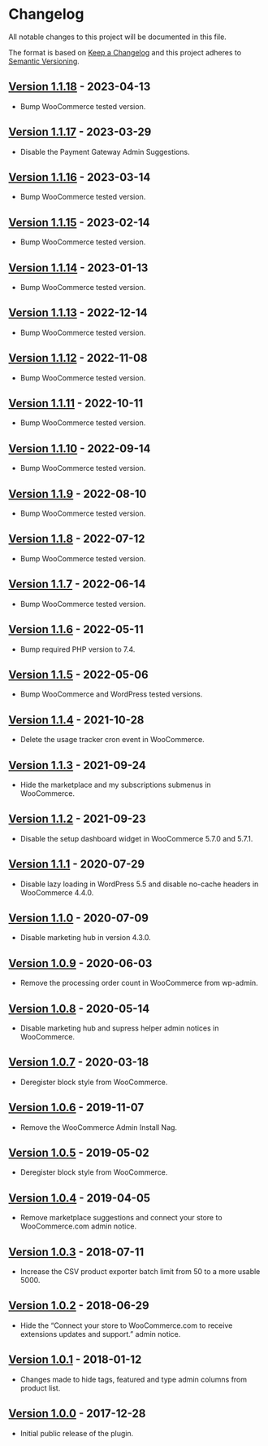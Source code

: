 # Changelog

All notable changes to this project will be documented in this file.

The format is based on [Keep a Changelog](http://keepachangelog.com/en/1.0.0/)
and this project adheres to [Semantic Versioning](http://semver.org/spec/v2.0.0.html).

## [Version 1.1.18] - 2023-04-13

* Bump WooCommerce tested version.

## [Version 1.1.17] - 2023-03-29

* Disable the Payment Gateway Admin Suggestions.

## [Version 1.1.16] - 2023-03-14

* Bump WooCommerce tested version.

## [Version 1.1.15] - 2023-02-14

* Bump WooCommerce tested version.

## [Version 1.1.14] - 2023-01-13

* Bump WooCommerce tested version.

## [Version 1.1.13] - 2022-12-14

* Bump WooCommerce tested version.

## [Version 1.1.12] - 2022-11-08

* Bump WooCommerce tested version.

## [Version 1.1.11] - 2022-10-11

* Bump WooCommerce tested version.

## [Version 1.1.10] - 2022-09-14

* Bump WooCommerce tested version.

## [Version 1.1.9] - 2022-08-10

* Bump WooCommerce tested version.

## [Version 1.1.8] - 2022-07-12

* Bump WooCommerce tested version.

## [Version 1.1.7] - 2022-06-14

* Bump WooCommerce tested version.

## [Version 1.1.6] - 2022-05-11

* Bump required PHP version to 7.4.

## [Version 1.1.5] - 2022-05-06

* Bump WooCommerce and WordPress tested versions.

## [Version 1.1.4] - 2021-10-28

* Delete the usage tracker cron event in WooCommerce.

## [Version 1.1.3] - 2021-09-24

* Hide the marketplace and my subscriptions submenus in WooCommerce.

## [Version 1.1.2] - 2021-09-23

* Disable the setup dashboard widget in WooCommerce 5.7.0 and 5.7.1.

## [Version 1.1.1] - 2020-07-29

* Disable lazy loading in WordPress 5.5 and disable no-cache headers in WooCommerce 4.4.0.

## [Version 1.1.0] - 2020-07-09

* Disable marketing hub in version 4.3.0.

## [Version 1.0.9] - 2020-06-03

* Remove the processing order count in WooCommerce from wp-admin.

## [Version 1.0.8] - 2020-05-14

* Disable marketing hub and supress helper admin notices in WooCommerce.

## [Version 1.0.7] - 2020-03-18

* Deregister block style from WooCommerce.

## [Version 1.0.6] - 2019-11-07

* Remove the WooCommerce Admin Install Nag.

## [Version 1.0.5] - 2019-05-02

* Deregister block style from WooCommerce.

## [Version 1.0.4] - 2019-04-05

* Remove marketplace suggestions and connect your store to WooCommerce.com admin notice.

## [Version 1.0.3] - 2018-07-11

* Increase the CSV product exporter batch limit from 50 to a more usable 5000.

## [Version 1.0.2] - 2018-06-29

* Hide the “Connect your store to WooCommerce.com to receive extensions updates and support.” admin notice.

## [Version 1.0.1] - 2018-01-12

* Changes made to hide tags, featured and type admin columns from product list.

## [Version 1.0.0] - 2017-12-28

* Initial public release of the plugin.

[Version 1.0.0]: https://github.com/lukecav/performance-improvements-for-woocommerce/releases/tag/v1.0.1
[Version 1.0.1]: https://github.com/lukecav/performance-improvements-for-woocommerce/releases/tag/v1.0.1
[Version 1.0.2]: https://github.com/lukecav/performance-improvements-for-woocommerce/releases/tag/v1.0.2
[Version 1.0.3]: https://github.com/lukecav/performance-improvements-for-woocommerce/releases/tag/v1.0.3
[Version 1.0.4]: https://github.com/lukecav/performance-improvements-for-woocommerce/releases/tag/v1.0.4
[Version 1.0.5]: https://github.com/lukecav/performance-improvements-for-woocommerce/releases/tag/v1.0.5
[Version 1.0.6]: https://github.com/lukecav/performance-improvements-for-woocommerce/releases/tag/v1.0.6
[Version 1.0.7]: https://github.com/lukecav/performance-improvements-for-woocommerce/releases/tag/v1.0.7
[Version 1.0.8]: https://github.com/lukecav/performance-improvements-for-woocommerce/releases/tag/v1.0.8
[Version 1.0.9]: https://github.com/lukecav/performance-improvements-for-woocommerce/releases/tag/v1.0.9
[Version 1.1.0]: https://github.com/lukecav/performance-improvements-for-woocommerce/releases/tag/v1.1.0
[Version 1.1.1]: https://github.com/lukecav/performance-improvements-for-woocommerce/releases/tag/v1.1.1
[Version 1.1.2]: https://github.com/lukecav/performance-improvements-for-woocommerce/releases/tag/v1.1.2
[Version 1.1.3]: https://github.com/lukecav/performance-improvements-for-woocommerce/releases/tag/v1.1.3
[Version 1.1.4]: https://github.com/lukecav/performance-improvements-for-woocommerce/releases/tag/v1.1.4
[Version 1.1.5]: https://github.com/lukecav/performance-improvements-for-woocommerce/releases/tag/v1.1.5
[Version 1.1.6]: https://github.com/lukecav/performance-improvements-for-woocommerce/releases/tag/v1.1.6
[Version 1.1.7]: https://github.com/lukecav/performance-improvements-for-woocommerce/releases/tag/v1.1.7
[Version 1.1.8]: https://github.com/lukecav/performance-improvements-for-woocommerce/releases/tag/v1.1.8
[Version 1.1.9]: https://github.com/lukecav/performance-improvements-for-woocommerce/releases/tag/v1.1.9
[Version 1.1.10]: https://github.com/lukecav/performance-improvements-for-woocommerce/releases/tag/v1.1.10
[Version 1.1.11]: https://github.com/lukecav/performance-improvements-for-woocommerce/releases/tag/v1.1.11
[Version 1.1.12]: https://github.com/lukecav/performance-improvements-for-woocommerce/releases/tag/v1.1.12
[Version 1.1.13]: https://github.com/lukecav/performance-improvements-for-woocommerce/releases/tag/v1.1.13
[Version 1.1.14]: https://github.com/lukecav/performance-improvements-for-woocommerce/releases/tag/v1.1.14
[Version 1.1.15]: https://github.com/lukecav/performance-improvements-for-woocommerce/releases/tag/v1.1.15
[Version 1.1.16]: https://github.com/lukecav/performance-improvements-for-woocommerce/releases/tag/v1.1.16
[Version 1.1.17]: https://github.com/lukecav/performance-improvements-for-woocommerce/releases/tag/v1.1.17
[Version 1.1.18]: https://github.com/lukecav/performance-improvements-for-woocommerce/releases/tag/v1.1.18
